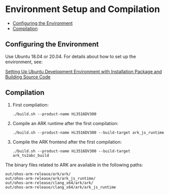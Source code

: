 # Environment Setup and Compilation<a name="EN-US_TOPIC_0000001174215863"></a>

-   [Configuring the Environment](#section922419503415)
-   [Compilation](#section1166711064317)

## Configuring the Environment<a name="section922419503415"></a>

Use Ubuntu 18.04 or 20.04. For details about how to set up the environment, see:

[Setting Up Ubuntu Development Environment with Installation Package and Building Source Code](https://gitee.com/openharmony/docs/blob/master/en/device-dev/quick-start/quickstart-standard-package-environment.md)

## Compilation<a name="section1166711064317"></a>

1.  First compilation:

    ```
    ./build.sh --product-name Hi3516DV300
    ```

2.  Compile an ARK runtime after the first compilation:

    ```
    ./build.sh --product-name Hi3516DV300 --build-target ark_js_runtime
    ```

3.  Compile the ARK frontend after the first compilation:

    ```
    ./build.sh --product-name Hi3516DV300 --build-target ark_ts2abc_build
    ```


The binary files related to ARK are available in the following paths:

```
out/ohos-arm-release/ark/ark/
out/ohos-arm-release/ark/ark_js_runtime/
out/ohos-arm-release/clang_x64/ark/ark/
out/ohos-arm-release/clang_x64/ark/ark_js_runtime
```

